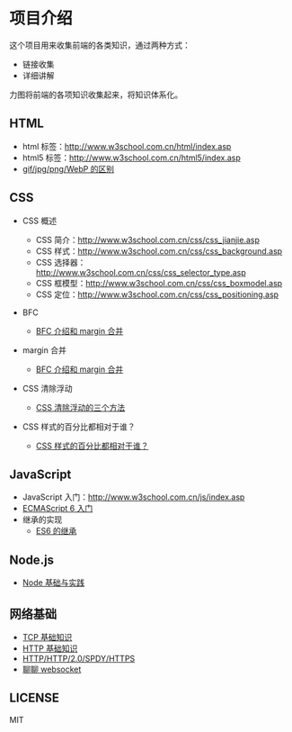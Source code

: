 # 项目介绍

这个项目用来收集前端的各类知识，通过两种方式：

+   链接收集
+   详细讲解

力图将前端的各项知识收集起来，将知识体系化。

## HTML

+   html 标签：http://www.w3school.com.cn/html/index.asp
+   html5 标签：http://www.w3school.com.cn/html5/index.asp
+   [gif/jpg/png/WebP 的区别](./docs/gif+jpg+png+WebP的区别.md)

## CSS

+   CSS 概述
    +   CSS 简介：http://www.w3school.com.cn/css/css_jianjie.asp
    +   CSS 样式：http://www.w3school.com.cn/css/css_background.asp
    +   CSS 选择器：http://www.w3school.com.cn/css/css_selector_type.asp
    +   CSS 框模型：http://www.w3school.com.cn/css/css_boxmodel.asp
    +   CSS 定位：http://www.w3school.com.cn/css/css_positioning.asp
+   BFC

    +   [BFC 介绍和 margin 合并](https://github.com/hoperyy/home/blob/master/docs/%E4%BB%80%E4%B9%88%E6%98%AFBFC.md)

+   margin 合并

    +   [BFC 介绍和 margin 合并](https://github.com/hoperyy/home/blob/master/docs/%E4%BB%80%E4%B9%88%E6%98%AFBFC.md)

+   CSS 清除浮动
    
    +   [CSS 清除浮动的三个方法](https://github.com/hoperyy/home/blob/master/docs/CSS%E6%B8%85%E9%99%A4%E6%B5%AE%E5%8A%A8%E7%9A%843%E4%B8%AA%E6%96%B9%E6%B3%95.md)

+   CSS 样式的百分比都相对于谁？

    +   [CSS 样式的百分比都相对于谁？](https://github.com/hoperyy/home/blob/master/docs/css%E6%A0%B7%E5%BC%8F%E7%9A%84%E7%99%BE%E5%88%86%E6%AF%94%E9%83%BD%E7%9B%B8%E5%AF%B9%E4%BA%8E%E8%B0%81.md)

## JavaScript

+   JavaScript 入门：http://www.w3school.com.cn/js/index.asp
+   [ECMAScript 6 入门](http://es6.ruanyifeng.com/)
+   继承的实现
    +   [ES6 的继承](http://es6.ruanyifeng.com/#docs/class-extends)

## Node.js

+   [Node 基础与实践](https://github.com/hoperyy/node-knowledge)

## 网络基础

+   [TCP 基础知识](https://github.com/hoperyy/home/blob/master/docs/TCP.md)
+   [HTTP 基础知识](https://github.com/hoperyy/home/blob/master/docs/HTTP%E5%9F%BA%E7%A1%80%E7%9F%A5%E8%AF%86.md)
+   [HTTP/HTTP/2.0/SPDY/HTTPS](http://www.alloyteam.com/2016/07/httphttp2-0spdyhttps-reading-this-is-enough/#prettyPhoto)
+   [聊聊 websocket](https://github.com/hoperyy/home/blob/master/docs/%E8%81%8A%E8%81%8Awebsocket.md)

## LICENSE

MIT
